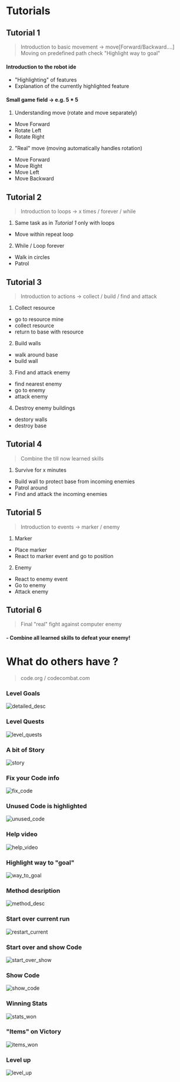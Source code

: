 # Tutorials 
## Tutorial 1
> Introduction to basic movement -> move[Forward/Backward....]  
> Moving on predefined path check "Highlight way to goal"

#### Introduction to the robot ide
- "Highlighting" of features
- Explanation of the currently highlighted feature

#### Small game field -> e.g. 5 * 5

1. Understanding move (rotate and move separately)
  - Move Forward
  - Rotate Left
  - Rotate Right
  
2. "Real" move (moving automatically handles rotation)
  - Move Forward
  - Move Right 
  - Move Left
  - Move Backward
  
## Tutorial 2
> Introduction to loops -> x times / forever / while

1. Same task as in *Tutorial 1* only with loops
  - Move within repeat loop
  
2. While / Loop forever
  - Walk in circles
  - Patrol
 
## Tutorial 3
> Introduction to actions -> collect / build / find and attack

1. Collect resource
  - go to resource mine
  - collect resource
  - return to base with resource
  
2. Build walls
  - walk around base
  - build wall 
  
3. Find and attack enemy
  - find nearest enemy 
  - go to enemy
  - attack enemy
  
4. Destroy enemy buildings
  - destory walls
  - destroy base
  
## Tutorial 4
> Combine the till now learned skills

1. Survive for x minutes 
  - Build wall to protect base from incoming enemies
  - Patrol around
  - Find and attack the incoming enemies

## Tutorial 5
> Introduction to events -> marker / enemy

1. Marker
  - Place marker
  - React to marker event and go to position
  
2. Enemy
  - React to enemy event
  - Go to enemy
  - Attack enemy
  
## Tutorial 6
> Final "real" fight against computer enemy

#### - Combine all learned skills to defeat your enemy!
  
# What do others have ? 
> code.org / codecombat.com 

### Level Goals  
![detailed_desc](./img/detailed_desc.png)

### Level Quests  
![level_quests](./img/level_quests.png)

### A bit of Story
![story](./img/story.png)

### Fix your Code info
![fix_code](./img/fix_your_code.png)

### Unused Code is highlighted
![unused_code](./img/unattached_blocks_info.png)

### Help video
![help_video](./img/help_video.png)

### Highlight way to "goal"
![way_to_goal](./img/highlighted_way_to_goal.png)

### Method desription
![method_desc](./img/method_desc.png)

### Start over current run
![restart_current](./img/reset_while_running.png)

### Start over and show Code
![start_over_show](./img/reset_show_code.png)

### Show Code
![show_code](./img/show_code.png)

### Winning Stats
![stats_won](./img/stats_won.png)

### "Items" on Victory
![items_won](./img/victory_with_items.png)

### Level up
![level_up](./img/levelUp.png)
